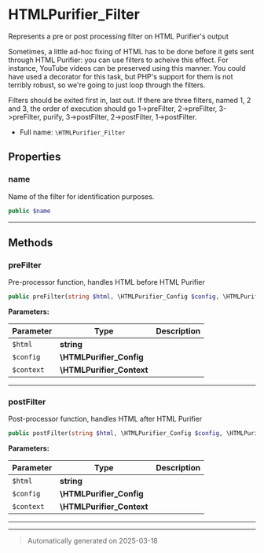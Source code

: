 
# HTMLPurifier_Filter

Represents a pre or post processing filter on HTML Purifier's output

Sometimes, a little ad-hoc fixing of HTML has to be done before
it gets sent through HTML Purifier: you can use filters to acheive
this effect. For instance, YouTube videos can be preserved using
this manner. You could have used a decorator for this task, but
PHP's support for them is not terribly robust, so we're going
to just loop through the filters.

Filters should be exited first in, last out. If there are three filters,
named 1, 2 and 3, the order of execution should go 1->preFilter,
2->preFilter, 3->preFilter, purify, 3->postFilter, 2->postFilter,
1->postFilter.

* Full name: `\HTMLPurifier_Filter`



## Properties


### name

Name of the filter for identification purposes.

```php
public $name
```






***

## Methods


### preFilter

Pre-processor function, handles HTML before HTML Purifier

```php
public preFilter(string $html, \HTMLPurifier_Config $config, \HTMLPurifier_Context $context): string
```








**Parameters:**

| Parameter | Type | Description |
|-----------|------|-------------|
| `$html` | **string** |  |
| `$config` | **\HTMLPurifier_Config** |  |
| `$context` | **\HTMLPurifier_Context** |  |





***

### postFilter

Post-processor function, handles HTML after HTML Purifier

```php
public postFilter(string $html, \HTMLPurifier_Config $config, \HTMLPurifier_Context $context): string
```








**Parameters:**

| Parameter | Type | Description |
|-----------|------|-------------|
| `$html` | **string** |  |
| `$config` | **\HTMLPurifier_Config** |  |
| `$context` | **\HTMLPurifier_Context** |  |





***


***
> Automatically generated on 2025-03-18
